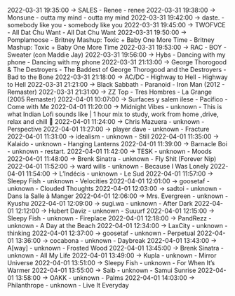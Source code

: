 2022-03-31 19:35:00 -> SALES - Renee - renee
2022-03-31 19:38:00 -> Monsune - outta my mind - outta my mind
2022-03-31 19:42:00 -> daste. - somebody like you - somebody like you
2022-03-31 19:45:00 -> TWOFVCE - All Dat Chu Want - All Dat Chu Want
2022-03-31 19:50:00 -> Pomplamoose - Britney Mashup: Toxic + Baby One More Time - Britney Mashup: Toxic + Baby One More Time
2022-03-31 19:53:00 -> RAC - BOY - Sweater (con Maddie Jay)
2022-03-31 19:56:00 -> Hybs - Dancing with my phone - Dancing with my phone
2022-03-31 21:13:00 -> George Thorogood & The Destroyers - The Baddest of George Thorogood and the Destroyers - Bad to the Bone
2022-03-31 21:18:00 -> AC/DC - Highway to Hell - Highway to Hell
2022-03-31 21:21:00 -> Black Sabbath - Paranoid - Iron Man (2012 - Remaster)
2022-03-31 21:31:00 -> ZZ Top - Tres Hombres - La Grange (2005 Remaster)
2022-04-01 10:07:00 -> Surfaces y salem ilese - Pacifico - Come with Me
2022-04-01 11:20:00 -> Midnight Vibes - unknown - This is what Indian Lofi sounds like | 1 hour mix to study, work from home ,drive, relax and chill 🌃
2022-04-01 11:24:00 -> Chris Mazuera - unknown - Perspective
2022-04-01 11:27:00 -> player dave - unknown - Fracture
2022-04-01 11:31:00 -> idealism - unknown - Still
2022-04-01 11:35:00 -> Kalaido - unknown - Hanging Lanterns
2022-04-01 11:39:00 -> Barnacle Boi - unknown - restart.
2022-04-01 11:42:00 -> TESK - unknown - Moods
2022-04-01 11:48:00 -> Brenk Sinatra - unknown - Fly Shit (Forever Nip)
2022-04-01 11:52:00 -> ward wills - unknown - Because I Was Lonely
2022-04-01 11:54:00 -> L’Indécis - unknown - Le Sud
2022-04-01 11:57:00 -> Sleepy Fish - unknown - Velocities
2022-04-01 12:01:00 -> goosetaf - unknown - Clouded Thoughts
2022-04-01 12:03:00 -> sadtoi - unknown - Dans la Salle à Manger
2022-04-01 12:06:00 -> Mrs. Evergreen - unknown - Kyushu
2022-04-01 12:09:00 -> sugi.wa - unknown - After Dark
2022-04-01 12:12:00 -> Hubert Daviz - unknown - Suuurf
2022-04-01 12:15:00 -> Sleepy Fish - unknown - Fireplace
2022-04-01 12:18:00 -> PandRezz - unknown - A Day at the Beach
2022-04-01 12:34:00 -> LaxCity - unknown - thinking
2022-04-01 12:37:00 -> goosetaf - unknown - Perpetual
2022-04-01 13:36:00 -> cocabona - unknown - Daybreak
2022-04-01 13:43:00 -> A[way] - unknown - Frosted Wood
2022-04-01 13:45:00 -> Brenk Sinatra - unknown - All My Life
2022-04-01 13:49:00 -> Kupla - unknown - Mirror Universe
2022-04-01 13:51:00 -> Sleepy Fish - unknown - For When It’s Warmer
2022-04-01 13:55:00 -> Saib - unknown - Samui Sunrise
2022-04-01 13:58:00 -> OAKK - unknown - Palms
2022-04-01 14:03:00 -> Philanthrope - unknown - Live It Everyday
